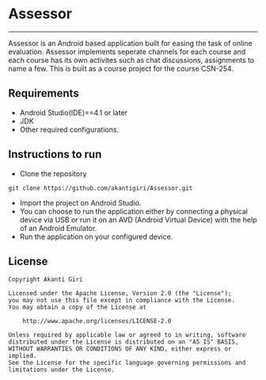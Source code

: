 # Assessor
---
Assessor is an Android based application built for easing the task of online
evaluation. Assessor implements seperate channels for each course and each course has its own activites such as chat discussions, assignments to name a few. This is built as a course project for the course CSN-254.
## Requirements
* Android Studio(IDE)==4.1 or later
* JDK
* Other required configurations.
## Instructions to run
* Clone the repository
```
git clone https://github.com/akantigiri/Assessor.git
```
* Import the project on Android Studio.
* You can choose to run the application either by connecting a physical device via USB or run it on an AVD (Android Virtual Device) with the help of an Android Emulator.
* Run the application on your configured device.
## License
```
Copyright Akanti Giri

Licensed under the Apache License, Version 2.0 (the "License");
you may not use this file except in compliance with the License.
You may obtain a copy of the License at

    http://www.apache.org/licenses/LICENSE-2.0

Unless required by applicable law or agreed to in writing, software
distributed under the License is distributed on an "AS IS" BASIS,
WITHOUT WARRANTIES OR CONDITIONS OF ANY KIND, either express or implied.
See the License for the specific language governing permissions and
limitations under the License.
```
